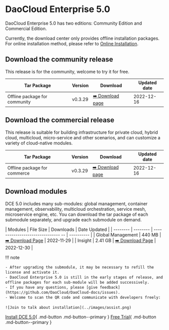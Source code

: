 # DaoCloud Enterprise 5.0

DaoCloud Enterprise 5.0 has two editions: Community Edition and Commercial Edition.

Currently, the download center only provides offline installation packages. For online installation method, please refer to [Online Installation](../install/intro.md).

## Download the community release

This release is for the community, welcome to try it for free.

| Tar Package          | Version    | Download                            | Updated date   |
| ----------------------------- | ------- | ---------- | ----------------------------- |
| Offline package for community | v0.3.29 | [:arrow_right: Download page](./free/dce5-installer-v0.3.29.md) | 2022-12-16 |

## Download the commercial release

This release is suitable for building infrastructure for private cloud, hybrid cloud, multicloud, micro-service and other scenarios, and can customize a variety of cloud-native modules.

| Tar Package            | Version    | Download             | Updated date   |
| ------------------- | ------- | ---------- | ------------------- |
| Offline package for commerce | v0.3.29 | [:arrow_right: Download page](./business/dce5-installer-v0.3.29.md) | 2022-12-16 |

## Download modules

DCE 5.0 includes many sub-modules: global management, container management, observability, multicloud orchestration, service mesh, microservice engine, etc.
You can download the tar package of each submodule separately, and upgrade each submodule on demand.

| Modules | File Size | Downloads | Date Updated |
| -------- | -------- | ------------------------------- -- | ---------- |
| Global Management | 440 MB | [:arrow_right: Download Page](./modules/ghippo.md) | 2022-11-29 |
| Insight | 2.41 GB | [:arrow_right: Download Page](./modules/insight.md) | 2022-12-30 |

!!! note

    - After upgrading the submodule, it may be necessary to refill the license and activate it.
    - DaoCloud Enterprise 5.0 is still in the early stages of release, and offline packages for each sub-module will be added successively.
    - If you have any questions, please [give feedback](https://github.com/DaoCloud/DaoCloud-docs/issues).
    - Welcome to scan the QR code and communicate with developers freely:
    
    ![Join to talk about installation](../images/assist.png)

[Install DCE 5.0](../install/intro.md){ .md-button .md-button--primary }
[Free Trial](../dce/license0.md){ .md-button .md-button--primary }
